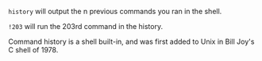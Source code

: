 `history` will output the n previous commands you ran in the shell.

`!203` will run the 203rd command in the history.

Command history is a shell built-in, and was first added to Unix in Bill Joy's C shell of 1978.
